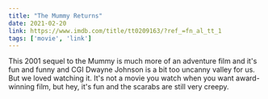 ```yaml
---
title: "The Mummy Returns"
date: 2021-02-20
link: https://www.imdb.com/title/tt0209163/?ref_=fn_al_tt_1
tags: ['movie', 'link']
---
```

This 2001 sequel to the Mummy is much more of an adventure film and it's fun and funny and
CGI Dwayne Johnson is a bit too uncanny valley for us. But we loved watching it. It's not a
movie you watch when you want award-winning film, but hey, it's fun and the scarabs are still
very creepy.
